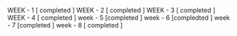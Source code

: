 WEEK - 1 [ completed ] 
WEEK - 2 [ completed ] 
WEEK - 3 [ completed ] 
WEEK - 4 [ completed ] 
week - 5 [completed  ]
week - 6 [compledted ]
week - 7 [completed  ]
week - 8 [ completed ]
